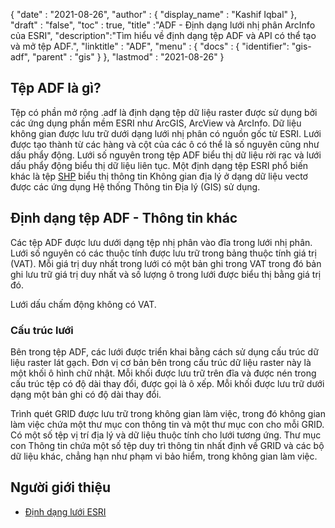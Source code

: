 {
  "date" : "2021-08-26",
  "author" : {
    "display_name" : "Kashif Iqbal"
},
  "draft" : "false",
  "toc" : true,
  "title" :"ADF - Định dạng lưới nhị phân ArcInfo của ESRI",
  "description":"Tìm hiểu về định dạng tệp ADF và API có thể tạo và mở tệp ADF.",
  "linktitle" : "ADF",
  "menu" : {
    "docs" : {
      "identifier": "gis-adf",
      "parent" : "gis"
}
},
  "lastmod" : "2021-08-26"
}

## Tệp ADF là gì?

Tệp có phần mở rộng .adf là định dạng tệp dữ liệu raster được sử dụng bởi các ứng dụng phần mềm ESRI như ArcGIS, ArcView và ArcInfo. Dữ liệu không gian được lưu trữ dưới dạng lưới nhị phân có nguồn gốc từ ESRI. Lưới được tạo thành từ các hàng và cột của các ô có thể là số nguyên cũng như dấu phẩy động. Lưới số nguyên trong tệp ADF biểu thị dữ liệu rời rạc và lưới dấu phẩy động biểu thị dữ liệu liên tục. Một định dạng tệp ESRI phổ biến khác là tệp [SHP](/vi/gis/shp/) biểu thị thông tin Không gian địa lý ở dạng dữ liệu vectơ được các ứng dụng Hệ thống Thông tin Địa lý (GIS) sử dụng.

## Định dạng tệp ADF - Thông tin khác

Các tệp ADF được lưu dưới dạng tệp nhị phân vào đĩa trong lưới nhị phân. Lưới số nguyên có các thuộc tính được lưu trữ trong bảng thuộc tính giá trị (VAT). Mỗi giá trị duy nhất trong lưới có một bản ghi trong VAT trong đó bản ghi lưu trữ giá trị duy nhất và số lượng ô trong lưới được biểu thị bằng giá trị đó.

Lưới dấu chấm động không có VAT.

### Cấu trúc lưới

Bên trong tệp ADF, các lưới được triển khai bằng cách sử dụng cấu trúc dữ liệu raster lát gạch. Đơn vị cơ bản bên trong cấu trúc dữ liệu raster này là một khối ô hình chữ nhật. Mỗi khối được lưu trữ trên đĩa và được nén trong cấu trúc tệp có độ dài thay đổi, được gọi là ô xếp. Mỗi khối được lưu trữ dưới dạng một bản ghi có độ dài thay đổi.

Trình quét GRID được lưu trữ trong không gian làm việc, trong đó không gian làm việc chứa một thư mục con thông tin và một thư mục con cho mỗi GRID. Có một số tệp vị trí địa lý và dữ liệu thuộc tính cho lưới tương ứng. Thư mục con Thông tin chứa một số tệp duy trì thông tin nhất định về GRID và các bộ dữ liệu khác, chẳng hạn như phạm vi bảo hiểm, trong không gian làm việc.

## Người giới thiệu ##

* [Định dạng lưới ESRI](https://desktop.arcgis.com/en/arcmap/latest/manage-data/raster-and-images/esri-grid-format.htm)
